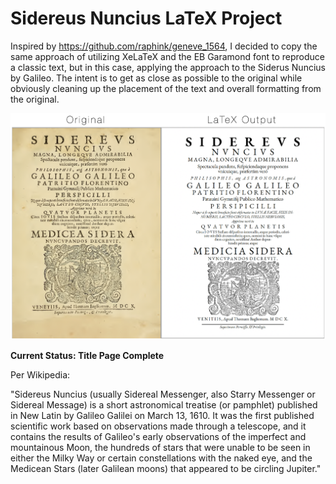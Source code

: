 # Sidereus Nuncius LaTeX Project

Inspired by https://github.com/raphink/geneve_1564, I decided to copy the same approach of utilizing XeLaTeX and the EB Garamond font to reproduce a classic text, but in this case, applying the approach to the Siderus Nuncius by Galileo. The intent is to get as close as possible to the original while obviously cleaning up the placement of the text and overall formatting from the original.

![Output Comparison](https://raw.githubusercontent.com/adammschauer/Sidereus_Nuncius/master/Output%20Comparison.png)

**Current Status: Title Page Complete**

Per Wikipedia:

"Sidereus Nuncius (usually Sidereal Messenger, also Starry Messenger or Sidereal Message) is a short astronomical treatise (or pamphlet) published in New Latin by Galileo Galilei on March 13, 1610. It was the first published scientific work based on observations made through a telescope, and it contains the results of Galileo's early observations of the imperfect and mountainous Moon, the hundreds of stars that were unable to be seen in either the Milky Way or certain constellations with the naked eye, and the Medicean Stars (later Galilean moons) that appeared to be circling Jupiter."

